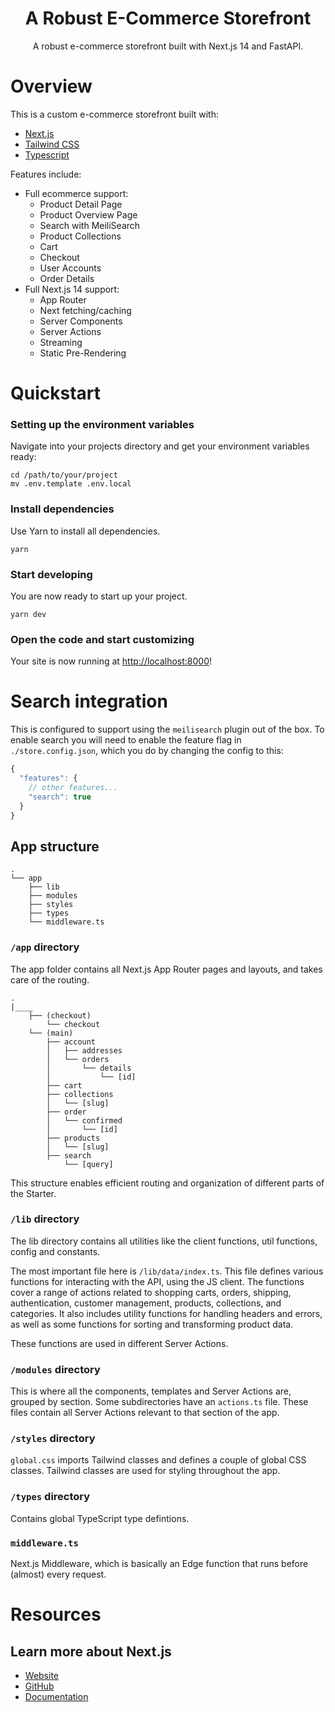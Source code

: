 <h1 align="center">
  A Robust E-Commerce Storefront
</h1>

<p align="center">
  A robust e-commerce storefront built with Next.js 14 and FastAPI.
</p>

# Overview

This is a custom e-commerce storefront built with:

- [Next.js](https://nextjs.org/)
- [Tailwind CSS](https://tailwindcss.com/)
- [Typescript](https://www.typescriptlang.org/)

Features include:

- Full ecommerce support:
    - Product Detail Page
    - Product Overview Page
    - Search with MeiliSearch
    - Product Collections
    - Cart
    - Checkout
    - User Accounts
    - Order Details
- Full Next.js 14 support:
    - App Router
    - Next fetching/caching
    - Server Components
    - Server Actions
    - Streaming
    - Static Pre-Rendering

# Quickstart

### Setting up the environment variables

Navigate into your projects directory and get your environment variables ready:

```shell
cd /path/to/your/project
mv .env.template .env.local
```

### Install dependencies

Use Yarn to install all dependencies.

```shell
yarn
```

### Start developing

You are now ready to start up your project.

```shell
yarn dev
```

### Open the code and start customizing

Your site is now running at <http://localhost:8000>!

# Search integration

This is configured to support using the `meilisearch` plugin out of the box. To enable search you will need to enable the feature flag in `./store.config.json`, which you do by changing the config to this:

```javascript
{
  "features": {
    // other features...
    "search": true
  }
}
```

## App structure

```
.
└── app
    ├── lib
    ├── modules
    ├── styles
    ├── types
    └── middleware.ts

```

### `/app` directory

The app folder contains all Next.js App Router pages and layouts, and takes care of the routing.

```
.
|____
    ├── (checkout)
        └── checkout
    └── (main)
        ├── account
        │   ├── addresses
        │   └── orders
        │       └── details
        │           └── [id]
        ├── cart
        ├── collections
        │   └── [slug]
        ├── order
        │   └── confirmed
        │       └── [id]
        ├── products
        │   └── [slug]
        ├── search
            └── [query]
```

This structure enables efficient routing and organization of different parts of the Starter.

### `/lib` **directory**

The lib directory contains all utilities like the client functions, util functions, config and constants.

The most important file here is `/lib/data/index.ts`. This file defines various functions for interacting with the API, using the JS client. The functions cover a range of actions related to shopping carts, orders, shipping, authentication, customer management, products, collections, and categories. It also includes utility functions for handling headers and errors, as well as some functions for sorting and transforming product data.

These functions are used in different Server Actions.

### `/modules` directory

This is where all the components, templates and Server Actions are, grouped by section. Some subdirectories have an `actions.ts` file. These files contain all Server Actions relevant to that section of the app.

### `/styles` directory

`global.css` imports Tailwind classes and defines a couple of global CSS classes. Tailwind classes are used for styling throughout the app.

### `/types` directory

Contains global TypeScript type defintions.

### `middleware.ts`

Next.js Middleware, which is basically an Edge function that runs before (almost) every request.

# Resources

## Learn more about Next.js

- [Website](https://nextjs.org/)
- [GitHub](https://github.com/vercel/next.js)
- [Documentation](https://nextjs.org/docs)
